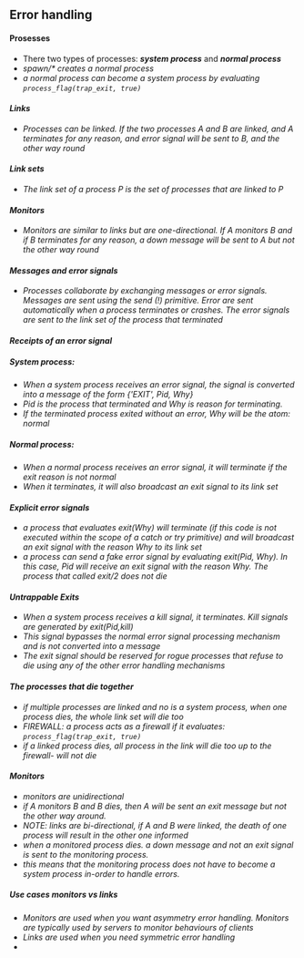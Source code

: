 ## Error handling 

#### Prosesses

- There two types of processes: <i><b>system process</b></i> and <i><b>normal process</b><i/>
- spawn/* creates a normal process
- a normal process can become a system process by evaluating <code>process_flag(trap_exit, true)</code>

#### Links

- Processes can be linked. If the two processes A and B are linked, and A terminates
  for any reason, and error signal will be sent to B, and the other way round

#### Link sets

- The link set of a process P is the set of processes that are linked to P

#### Monitors

- Monitors are similar to links but are one-directional. If A monitors B
  and if B terminates for any reason, a down message will be sent to A but not the
  other way round

#### Messages and error signals

- Processes collaborate by exchanging messages or error signals. Messages are sent using
  the send (!) primitive. Error are sent automatically when a process terminates or crashes.
  The error signals are sent to the link set of the process that terminated

#### Receipts of an error signal 
##### System process:
- When a system process receives an error signal, the signal is converted into a message of the form {'EXIT', Pid, Why}
- Pid is the process that terminated and Why is reason for terminating. 
- If the terminated process exited without an error, Why will be the atom: normal

##### Normal process:
- When a normal process receives an error signal, it will terminate if the exit reason is not normal
- When it terminates, it will also broadcast an exit signal to its link set

#### Explicit error signals

- a process that evaluates exit(Why) will terminate (if this code is not executed within the scope of a catch or try primitive)
  and will broadcast an exit signal with the reason Why to its link set
- a process can send a fake error signal by evaluating exit(Pid, Why). In this case, Pid will receive
  an exit signal with the reason Why. The process that called exit/2 does not die

#### Untrappable Exits

- When a system process receives a kill signal, it terminates. Kill signals are generated by exit(Pid,kill)
- This signal bypasses the normal error signal processing mechanism and is not converted into a message
- The exit signal should be reserved for rogue processes that refuse to die using any of the other error handling mechanisms

#### The processes that die together

- if multiple processes are linked and no is a system process, when one process dies, the whole link set will die too
- FIREWALL: a process acts as a firewall if it evaluates: <code>process_flag(trap_exit, true)</code>
- if a linked process dies, all process in the link will die too up to the firewall- will not die

#### Monitors 

- monitors are unidirectional
- if A monitors B and B dies, then A will be sent an exit message but not the other way around.
- NOTE: links are bi-directional, if A and B were linked, the death of one process will result in the other one informed
- when a monitored process dies. a down message and not an exit signal is sent to the monitoring process.
- this means that the monitoring process does not have to become a system process in-order to handle errors.

##### Use cases monitors vs links 

- Monitors are used when you want asymmetry error handling. Monitors are typically used by servers to monitor behaviours of clients
- Links are used when you need symmetric error handling 
- 